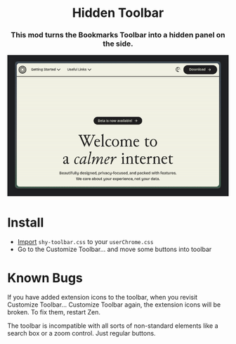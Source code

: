 <h1 align=center>Hidden Toolbar</h1>

<h3 align=center>This mod turns the Bookmarks Toolbar into a hidden panel on the side.</h3>

<p align="center"><img src="../assets/shy-toolbar.gif"></p>

# Install

- [Import](https://developer.mozilla.org/en-US/docs/Web/CSS/@import) `shy-toolbar.css` to your `userChrome.css`
- Go to the Customize Toolbar... and move some buttons into toolbar

# Known Bugs

If you have added extension icons to the toolbar, when you revisit Customize Toolbar... Customize Toolbar again, the extension icons will be broken. To fix them, restart Zen. 

The toolbar is incompatible with all sorts of non-standard elements like a search box or a zoom control. Just regular buttons.
